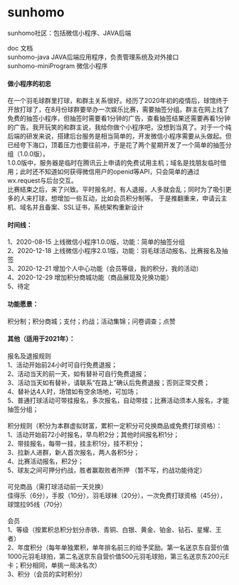 # sunhomo
sunhomo社区：包括微信小程序、JAVA后端

doc 文档<br>
sunhomo-java JAVA后端应用程序，负责管理系统及对外接口 <br>
sunhomo-miniProgram 微信小程序

#### 做小程序的初忠
在一个羽毛球群里打球，和群主关系很好。经历了2020年初的疫情后，球馆终于开放打球了，在8月份球群要举办一次娱乐比赛，需要抽签分组。群主在网上找了免费的抽签小程序，但抽签时需要看1分钟的广告，查看抽签结果还需要再看1分钟的广告。我开玩笑的和群主说，我给你做个小程序吧，没想到当真了。对于一个纯后端的研发来说，搭建后台服务是相当简单的，开发微信小程序需要从头做起。但已经夸下海口，顶着压力也要往前冲，于是花了两个星期开发了一个简单的抽签分组（1.0.0版）。<br>
1.0.0版中，服务器是临时在腾讯云上申请的免费试用主机；域名是找朋友临时借用；此时还不知道如何获得微信用户的openid等API，只会简单的通过wx.request与后台交互。<br>
比赛结束之后，来了兴致。平时报名时，有人退报，人多就会乱；同时为了吸引更多的人来打球，想增加一些互动，比如会员积分制等。
于是推翻重来，申请云主机、域名并且备案、SSL证书，系统架构重新设计

#### 时间线：
1、2020-08-15 上线微信小程序1.0.0版，功能：简单的抽签分组 <br>
2、2020-12-18 上线微信小程序2.0.1版，功能：羽毛球活动报名、比赛报名及抽签 <br>
3、2020-12-21 增加个人中心功能（会员等级，我的积分，我的活动） <br>
4、2020-12-29 增加积分商城功能（商品展现及兑换功能） <br>
5、待定

#### 功能愿景：
积分制；积分商城；支付；约战；活动集锦；问卷调查；点赞

#### 其他（适用于2021年）：
报名及退报规则<br>
1、活动开始前24小时可自行免费退报； <br>
2、活动当天的前一天，如有替补可自行免费退报； <br>
3、活动当天如有替补，请联系“在路上”确认后免费退报；否则正常交费； <br>
4、替补达4人时，场馆如有空余场地，可加场； <br>
5、普通打球活动可带挂报名，多次报名，自动带挂；比赛活动须本人报名，才能抽签分组； <br> <br>
积分规则（积分为本群虚拟财富，累积一定积分可兑换商品或免费打球资格）： <br>
1、活动开始前72小时报名，早鸟积2分；其他时间报名积1分； <br>
2、带挂报名，每带一挂，挂主积1分，挂不积分； <br>
3、拉新人进群，新人首次报名，两人各积5分； <br>
4、比赛活动报名，积2分； <br>
5、球友之间可押分约战，胜者赢取败者所押 （暂不写，约战功能待定） <br> <br>
可兑商品（需打球活动前一天兑换） <br>
佳得乐（6分），手胶（10分），羽毛球袜（20分），一次免费打球资格（45分），球馆拉95线（70分） <br> <br>
会员 <br>
1、等级（按累积总积分划分赤铁、青铜、白银、黄金、铂金、钻石、星耀、王者） <br>
2、年度积分（每年单独累积，单年排名前三的给予奖励。第一名送京东自营价值1000元羽毛球拍，第二名送京东自营价值500元羽毛球拍，第三名送京东200元E卡；积分相同，单挑一局决名次） <br>
3、积分（会员的实时积分）
